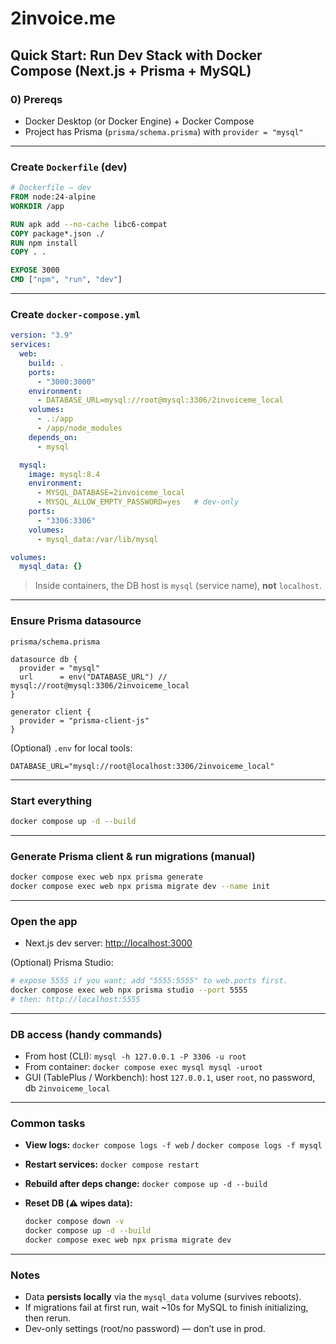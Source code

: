 # 2invoice.me

## Quick Start: Run Dev Stack with Docker Compose (Next.js + Prisma + MySQL)

### 0) Prereqs

* Docker Desktop (or Docker Engine) + Docker Compose
* Project has Prisma (`prisma/schema.prisma`) with `provider = "mysql"`

---

### Create `Dockerfile` (dev)

```dockerfile
# Dockerfile — dev
FROM node:24-alpine
WORKDIR /app

RUN apk add --no-cache libc6-compat
COPY package*.json ./
RUN npm install
COPY . .

EXPOSE 3000
CMD ["npm", "run", "dev"]
```

---

### Create `docker-compose.yml`

```yaml
version: "3.9"
services:
  web:
    build: .
    ports:
      - "3000:3000"
    environment:
      - DATABASE_URL=mysql://root@mysql:3306/2invoiceme_local
    volumes:
      - .:/app
      - /app/node_modules
    depends_on:
      - mysql

  mysql:
    image: mysql:8.4
    environment:
      - MYSQL_DATABASE=2invoiceme_local
      - MYSQL_ALLOW_EMPTY_PASSWORD=yes   # dev-only
    ports:
      - "3306:3306"
    volumes:
      - mysql_data:/var/lib/mysql

volumes:
  mysql_data: {}
```

> Inside containers, the DB host is `mysql` (service name), **not** `localhost`.

---

### Ensure Prisma datasource

`prisma/schema.prisma`

```prisma
datasource db {
  provider = "mysql"
  url      = env("DATABASE_URL") // mysql://root@mysql:3306/2invoiceme_local
}

generator client {
  provider = "prisma-client-js"
}
```

(Optional) `.env` for local tools:

```
DATABASE_URL="mysql://root@localhost:3306/2invoiceme_local"
```

---

### Start everything

```bash
docker compose up -d --build
```

---

### Generate Prisma client & run migrations (manual)

```bash
docker compose exec web npx prisma generate
docker compose exec web npx prisma migrate dev --name init
```

---

### Open the app

* Next.js dev server: [http://localhost:3000](http://localhost:3000)

(Optional) Prisma Studio:

```bash
# expose 5555 if you want; add "5555:5555" to web.ports first.
docker compose exec web npx prisma studio --port 5555
# then: http://localhost:5555
```

---

### DB access (handy commands)

* From host (CLI): `mysql -h 127.0.0.1 -P 3306 -u root`
* From container: `docker compose exec mysql mysql -uroot`
* GUI (TablePlus / Workbench): host `127.0.0.1`, user `root`, no password, db `2invoiceme_local`

---

### Common tasks

* **View logs:** `docker compose logs -f web` / `docker compose logs -f mysql`
* **Restart services:** `docker compose restart`
* **Rebuild after deps change:** `docker compose up -d --build`
* **Reset DB (⚠️ wipes data):**

  ```bash
  docker compose down -v
  docker compose up -d --build
  docker compose exec web npx prisma migrate dev
  ```

---

### Notes

* Data **persists locally** via the `mysql_data` volume (survives reboots).
* If migrations fail at first run, wait \~10s for MySQL to finish initializing, then rerun.
* Dev-only settings (root/no password) — don’t use in prod.
